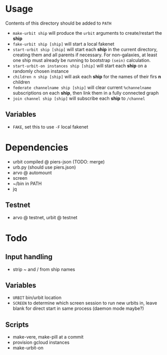 # Usage

Contents of this directory should be added to `PATH`

- `make-urbit ship` will produce the `urbit` arguments to create/restart the **ship**
- `fake-urbit ship [ship]` will start a local fakenet
- `start-urbit ship [ship]` will start each **ship** in the current directory, creating them and all parents if necessary. For non-galaxies, at least one ship must already be running to bootstrap `(sein)` calculation.
- `start-urbit-on instances ship [ship]` will start each **ship** on a randomly chosen instance
- `children n ship [ship]` will ask each **ship** for the names of their firs **n** children
- `federate channelname ship [ship]` will clear current `%channelname` subscriptions on each **ship**, then link them in a fully connected graph
- `join channel ship [ship]` will subscribe each **ship** to `/channel`

## Variables

- `FAKE`, set this to use `-F` local fakenet

# Dependencies

- urbit compiled @ piers-json (TODO: merge)
- urb.py (should use piers.json)
- arvo @ automount
- screen
- ~/bin in PATH
- jq

## Testnet

- arvo @ testnet, urbit @ testnet

# Todo

## Input handling

- strip ~ and / from ship names

## Variables

- `URBIT` bin/urbit location
- `SCREEN` to determine which screen session to run new urbits in, leave blank for direct start in same process (daemon mode maybe?)

## Scripts
- make-vere, make-pill at a commit
- provision gcloud instances
- make-urbit-on
